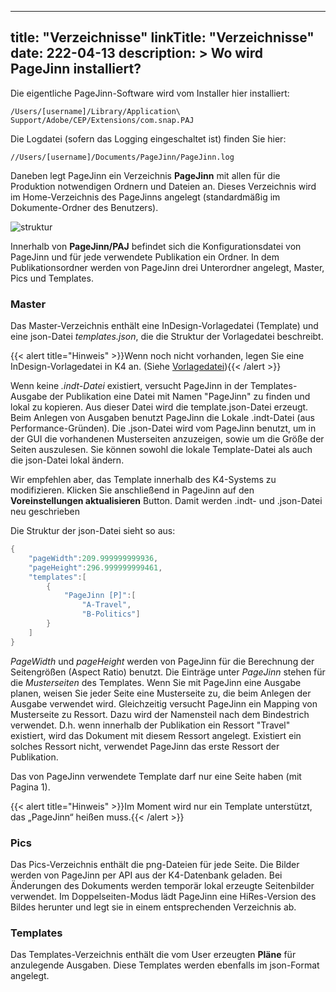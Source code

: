 
---
title: "Verzeichnisse"
linkTitle: "Verzeichnisse"
date: 222-04-13
description: >
 Wo wird PageJinn installiert?
---

Die eigentliche PageJinn-Software wird vom Installer hier installiert:

`/Users/[username]/Library/Application\ Support/Adobe/CEP/Extensions/com.snap.PAJ`

Die Logdatei (sofern das Logging eingeschaltet ist) finden Sie hier:

`//Users/[username]/Documents/PageJinn/PageJinn.log`


Daneben legt PageJinn ein Verzeichnis **PageJinn** mit allen für die Produktion notwendigen Ordnern und Dateien an. Dieses Verzeichnis wird im Home-Verzeichnis des PageJinns angelegt (standardmäßig im Dokumente-Ordner des Benutzers).

![struktur](/images/structure.png)

Innerhalb von **PageJinn/PAJ** befindet sich die Konfigurationsdatei von PageJinn und für jede verwendete Publikation ein Ordner. In dem Publikationsordner werden von PageJinn drei Unterordner angelegt, Master, Pics und Templates.

### Master

Das Master-Verzeichnis enthält eine InDesign-Vorlagedatei (Template) und eine json-Datei *templates.json*, die die Struktur der Vorlagedatei beschreibt. 

{{< alert title="Hinweis" >}}Wenn noch nicht vorhanden, legen Sie eine InDesign-Vorlagedatei in K4 an. (Siehe [Vorlagedatei](/docs/konfiguration/template/)){{< /alert >}}

Wenn keine *.indt-Datei* existiert, versucht PageJinn in der Templates-Ausgabe der Publikation eine Datei mit Namen "PageJinn" zu finden und lokal zu kopieren. Aus dieser Datei wird die template.json-Datei erzeugt. Beim Anlegen von Ausgaben benutzt PageJinn die Lokale .indt-Datei (aus Performance-Gründen). Die .json-Datei wird vom PageJinn benutzt, um in der GUI die vorhandenen Musterseiten anzuzeigen, sowie um die Größe der Seiten auszulesen. Sie können sowohl die lokale Template-Datei als auch die json-Datei lokal ändern.

Wir empfehlen aber, das Template innerhalb des K4-Systems zu modifizieren. Klicken Sie anschließend in PageJinn auf den **Voreinstellungen aktualisieren** Button. Damit werden .indt- und .json-Datei neu geschrieben

Die Struktur der json-Datei sieht so aus:

```go
{
	"pageWidth":209.999999999936,
	"pageHeight":296.999999999461,
	"templates":[
		{
			"PageJinn [P]":[
				"A-Travel",
				"B-Politics"]
		}
	]
}
```

*PageWidth* und *pageHeight* werden von PageJinn für die Berechnung der Seitengrößen (Aspect Ratio) benutzt. Die Einträge unter *PageJinn* stehen für die *Musterseiten* des Templates. Wenn Sie mit PageJinn eine Ausgabe planen, weisen Sie jeder Seite eine Musterseite zu, die beim Anlegen der Ausgabe verwendet wird. Gleichzeitig versucht PageJinn ein Mapping von Musterseite zu Ressort. Dazu wird der Namensteil nach dem Bindestrich verwendet. D.h. wenn innerhalb der Publikation ein Ressort "Travel" existiert, wird das Dokument mit diesem Ressort angelegt. Existiert ein solches Ressort nicht, verwendet PageJinn das erste Ressort der Publikation.

Das von PageJinn verwendete Template darf nur eine Seite haben (mit Pagina 1).

{{< alert title="Hinweis" >}}Im Moment wird nur ein Template unterstützt, das „PageJinn“ heißen muss.{{< /alert >}}


### Pics
Das Pics-Verzeichnis enthält die png-Dateien für jede Seite. Die Bilder werden von PageJinn per API aus der K4-Datenbank geladen. Bei Änderungen des Dokuments werden temporär lokal erzeugte Seitenbilder verwendet. 
Im Doppelseiten-Modus lädt PageJinn eine HiRes-Version des Bildes herunter und legt sie in einem entsprechenden Verzeichnis ab.

### Templates
Das Templates-Verzeichnis enthält die vom User erzeugten **Pläne** für anzulegende Ausgaben. Diese Templates werden ebenfalls im json-Format angelegt. 